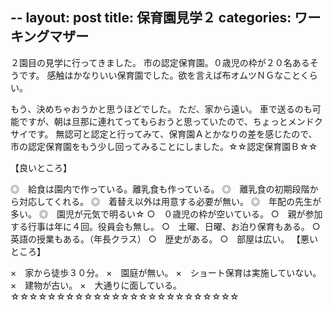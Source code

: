 --
layout: post
title: 保育園見学２
categories: ワーキングマザー
--

２園目の見学に行ってきました。
市の認定保育園。０歳児の枠が２０名あるそうです。
感触はかなりいい保育園でした。欲を言えば布オムツＮＧなことくらい。

もう、決めちゃおうかと思うほどでした。
ただ、家から遠い。
車で送るのも可能ですが、朝は旦那に連れてってもらおうと思っていたので、ちょっとメンドクサイです。
無認可と認定と行ってみて、保育園Ａとかなりの差を感じたので、市の認定保育園をもう少し回ってみることにしました。☆☆認定保育園Ｂ☆☆

【良いところ】

◎　給食は園内で作っている。離乳食も作っている。
◎　離乳食の初期段階から対応してくれる。
◎　着替え以外は用意する必要が無い。
◎　年配の先生が多い。
◎　園児が元気で明るい☆
○　０歳児の枠が空いている。
○　親が参加する行事は年に４回。役員会も無し。
○　土曜、日曜、お泊り保育もある。
○　英語の授業もある。（年長クラス）
○　歴史がある。
○　部屋は広い。
【悪いところ】

×　家から徒歩３０分。
×　園庭が無い。
×　ショート保育は実施していない。
×　建物が古い。
×　大通りに面している。
☆☆☆☆☆☆☆☆☆☆☆☆☆☆☆☆☆☆☆☆☆☆☆☆☆
